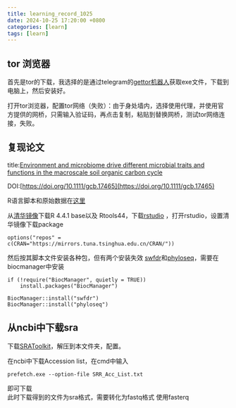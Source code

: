 ```yaml
---
title: learning_record_1025
date: 2024-10-25 17:20:00 +0800
categories: [learn]
tags: [learn]
---
```


## tor 浏览器
首先是tor的下载，我选择的是通过telegram的[gettor机器人](https://t.me/gettor_bot)获取exe文件，下载到电脑上，然后安装好。

打开tor浏览器，配置tor网络（失败）：由于身处墙内，选择使用代理，并使用官方提供的网桥，只需输入验证码，再点击复制，粘贴到替换网桥，测试tor网络连接，失败。

## 复现论文

title:[Environment and microbiome drive different microbial traits and functions in the macroscale soil organic carbon cycle](https://doi.org/10.1111/gcb.17465)

DOI:[https://doi.org/10.1111/gcb.17465](https://doi.org/10.1111/gcb.17465)

R语言脚本和原始数据在[这里](https://www.research-collection.ethz.ch/handle/20.500.11850/685531)

从[清华镜像](https://mirrors.tuna.tsinghua.edu.cn/CRAN/)下载R 4.4.1 base以及 Rtools44，下载[rstudio](https://posit.co/download/rstudio-desktop/) ，打开rstudio，设置清华镜像下载package
```
options("repos" = c(CRAN="https://mirrors.tuna.tsinghua.edu.cn/CRAN/"))
```
然后按其脚本文件安装各种包，但有两个安装失效 [swfdr](https://bioconductor.org/packages/release/bioc/html/swfdr.html)和[phyloseq](https://bioconductor.org/packages/release/bioc/html/phyloseq.html)，需要在biocmanager中安装
```
if (!require("BiocManager", quietly = TRUE))
    install.packages("BiocManager")

BiocManager::install("swfdr")
BiocManager::install("phyloseq")
```
## 从ncbi中下载sra

下载[SRAToolkit](https://github.com/ncbi/sra-tools/wiki/01.-Downloading-SRA-Toolkit)，解压到本文件夹，配置。

在ncbi中下载Accession list，在cmd中输入<br>
```
prefetch.exe --option-file SRR_Acc_List.txt
```

即可下载<br>
此时下载得到的文件为sra格式，需要转化为fastq格式
使用fasterq
